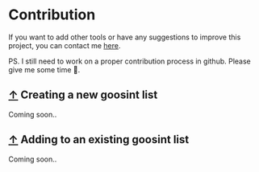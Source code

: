 # Contribution
If you want to add other tools or have any suggestions to improve this project, you can contact me [here](https://www.linkedin.com/in/khalilb/).

PS. I still need to work on a proper contribution process in github. Please give me some time :cowboy_hat_face:.

## [↑](#table-of-contents) Creating a new goosint list
Coming soon..

## [↑](#table-of-contents) Adding to an existing goosint list
Coming soon..

